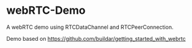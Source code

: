# webRTC-Demo

A webRTC demo using RTCDataChannel and RTCPeerConnection.

Demo based on https://github.com/buildar/getting_started_with_webrtc
